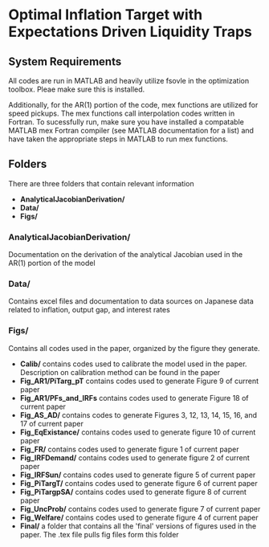 # Optimal Inflation Target with Expectations Driven Liquidity Traps

## System Requirements
All codes are run in MATLAB and heavily utilize fsovle in the optimization toolbox. Pleae make sure this is installed. 

Additionally, for the AR(1) portion of the code, mex functions are utilized for speed pickups. The mex functions call interpolation codes written in Fortran. To sucessfully run, make sure you have installed a compatable MATLAB mex Fortran compiler (see MATLAB documentation for a list) and have taken the appropriate steps in MATLAB to run mex functions. 

## Folders
There are three folders that contain relevant information
- **AnalyticalJacobianDerivation/**
- **Data/**
- **Figs/**

### AnalyticalJacobianDerivation/
Documentation on the derivation of the analytical Jacobian used in the AR(1) portion of the model

### Data/
Contains excel files and documentation to data sources on Japanese data related to inflation, output gap, and interest rates

### Figs/
Contains all codes used in the paper, organized by the figure they generate. 
- **Calib/** contains codes used to calibrate the model used in the paper. Description on calibration method can be found in the paper
- **Fig_AR1/PiTarg_pT** contains codes used to generate Figure 9 of current paper
- **Fig_AR1/PFs_and_IRFs** contains codes used to generate Figure 18 of current paper
- **Fig_AS_AD/** contains codes to generate Figures 3, 12, 13, 14, 15, 16, and 17 of current paper
- **Fig_EqExistance/** contains codes used to generate figure 10 of current paper
- **Fig_FR/** contains codes used to generate figure 1 of current paper
- **Fig_IRFDemand/** contains codes used to generate figure 2 of current paper
- **Fig_IRFSun/** contains codes used to generate figure 5 of current paper
- **Fig_PiTargT/** contains codes used to generate figure 6 of current paper
- **Fig_PiTargpSA/** contains codes used to generate figure 8 of current paper
- **Fig_UncProb/** contains codes used to generate figure 7 of current paper
- **Fig_Welfare/** contains codes used to generate figure 4 of current paper
- **Final/** a folder that contains all the 'final' versions of figures used in the paper. The .tex file pulls fig files form this folder


